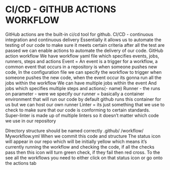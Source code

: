 # CI/CD - GITHUB ACTIONS WORKFLOW
GitHub actions are the built-in ci/cd tool for github.
CI/CD - continuous integration and continuous delivery
Essentially it allows us to automate the testing of our code to make sure it meets certain criteria after all the test are passed we can enable actions to automate the delivery of our code.
GitHub action workflow
We have workflow yaml file which specifies events, jobs, runners, steps and actions
Event = An event is a trigger for a workflow, a common event that occurs in a repository is when someone pushes new code, 
In the configuration file we can specify the workflow to trigger when someone pushes the new code, when the event occur its gonna run all the jobs within the workflow 
We can have multiple jobs within the event
And jobs which specifies multiple steps and actions(- name)
Runner - the runs on parameter - were we specify our runner = basically a container environment that will run our code by default github runs this container for us but we can host our own runner
Linter = its just something that we use to check to make sure that our code is conforming to certain standards. 
Super-linter is made up of multiple linters so it doesn’t matter which code we use in our repository 

DIrectory structure should be named correctly 
  .github/
      /workflow/
	Myworkflow.yml
When we commit this code and structure
The status icon will appear in our repo which will be initially yellow which means it’s currently running the workflow and checking the code, if all the checks pass then this icon will turn green check, if they fail then red cross.
To the see all the workflows you need to either click on that status icon or go onto the actions tab